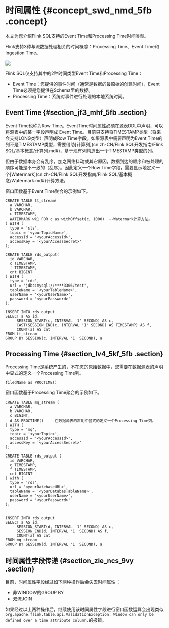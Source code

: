 # 时间属性 {#concept_swd_nmd_5fb .concept}

本文为您介绍Flink SQL支持的Event Time和Processing Time时间类型。

Flink支持3种与流数据处理相关的时间概念：Processing Time、Event Time和Ingestion Time。

![](http://static-aliyun-doc.oss-cn-hangzhou.aliyuncs.com/assets/img/62299/156075462147134_zh-CN.png)

Flink SQL仅支持其中的2种时间类型Event Time和Processing Time：

-   Event Time：您提供的事件时间（通常是数据的最原始的创建时间），Event Time必须是您提供在Schema里的数据。
-   Processing Time：系统对事件进行处理的本地系统时间。

## Event Time {#section_jf3_mhf_5fb .section}

Event Time也称为Row Time。EventTime时间属性必须在源表DDL中声明，可以将源表中的某一字段声明成 Event Time。目前只支持将TIMESTAMP类型（将来会支持LONG类型）声明成Row Time字段。如果源表中需要声明为Event Time的列不是TIMESTAMP类型，需要借助[计算列](cn.zh-CN/Flink SQL开发指南/Flink SQL/基本概念/计算列.md#)，基于现有列构造出一个TIMESTAMP类型的列。

但由于数据本身会有乱序，加之网络抖动或其它原因，数据到达的顺序和被处理的顺序可能是不一致的（乱序）。因此定义一个Row Time字段，需要显示地定义一个[Watermark](cn.zh-CN/Flink SQL开发指南/Flink SQL/基本概念/Watermark.md#)计算方法。

窗口函数基于Event Time聚合的示例如下。

``` {#codeblock_s8z_vkc_by4 .language-sql}
CREATE TABLE tt_stream(
  a VARCHAR,
  b VARCHAR,
  c TIMESTAMP,
  WATERMARK wk1 FOR c as withOffset(c, 1000)  --Watermark计算方法。
) WITH (
  type = 'sls',
  topic = '<yourTopicName>',
  accessId = '<yourAccessId>',
  accessKey = '<yourAccessSecret>'
);

CREATE TABLE rds_output(
  id VARCHAR,
  c TIMESTAMP, 
  f TIMESTAMP,
  cnt BIGINT
) WITH (
  type = 'rds',
  url = 'jdbc:mysql://****3306/test',
  tableName = '<yourTableName>',
  userName = '<yourUserName>',
  password = '<yourPassword>'
);

INSERT INTO rds_output
SELECT a AS id, 
     SESSION_START(c, INTERVAL '1' SECOND) AS c, 
     CAST(SESSION_END(c, INTERVAL '1' SECOND) AS TIMESTAMP) AS f, 
     COUNT(a) AS cnt
FROM tt_stream
GROUP BY SESSION(c, INTERVAL '1' SECOND), a
```

## Processing Time {#section_lv4_5kf_5fb .section}

Processing Time是系统产生的，不在您的原始数据中，您需要在数据源表的声明中显式的定义一个Processing Time列。

``` {#codeblock_a37_wch_2vw .language-sql}
filedName as PROCTIME()
```

窗口函数基于Processing Time聚合的示例如下。

``` {#codeblock_n9i_4nq_z2h .language-sql}
CREATE TABLE mq_stream (
  a VARCHAR,
  b VARCHAR,
  c BIGINT,
  d AS PROCTIME()   --在数据源表的声明中显式的定义一个Processing Time列。
) WITH (
  type = 'mq',
  topic = '<yourTopic>',
  accessId = '<yourAccessId>',
  accessKey = '<yourAccessSecret>'
);

CREATE TABLE rds_output (
  id VARCHAR,
  c TIMESTAMP, 
  f TIMESTAMP,
  cnt BIGINT
) with (
  type = 'rds',
  url = '<yourDatebaseURL>',
  tableName = '<yourDatabasTableName>',
  userName = '<yourUserName>',
  password = '<yourPassword>'
);


INSERT INTO rds_output
SELECT a AS id, 
     SESSION_START(d, INTERVAL '1' SECOND) AS c, 
     SESSION_END(d, INTERVAL '1' SECOND) AS f, 
     COUNT(a) AS cnt
FROM mq_stream
GROUP BY SESSION(d, INTERVAL '1' SECOND), a         
```

## 时间属性字段传递 {#section_zie_ncs_9vy .section}

目前，时间属性字段经过如下两种操作后会失去时间属性 ：

-   非WINDOW的GROUP BY
-   双流JOIN

如果经过以上两种操作后，继续使用该时间属性字段进行窗口函数运算会出现类似`org.apache.flink.table.api.ValidationException: Window can only be defined over a time attribute column.`的报错。

